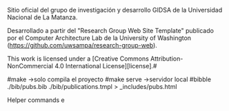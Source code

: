 Sitio oficial del grupo de investigación y desarrollo GIDSA de la Universidad Nacional de La Matanza.

Desarrollado a partir del "Research Group Web Site Template" publicado por el Computer Architecture Lab 
de la University of Washington (https://github.com/uwsampa/research-group-web).

This work is licensed under a [Creative Commons Attribution-NonCommercial 4.0 International License][license].#

#make ->solo compila el proyecto
#make serve ->servidor local
#bibble ./bib/pubs.bib ./bib/publications.tmpl > _includes/pubs.html 

Helper commands
e